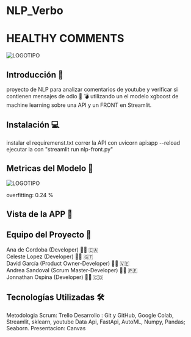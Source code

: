 # NLP_Verbo
# HEALTHY COMMENTS
![LOGOTIPO](https://drive.google.com/drive/u/0/folders/18oW948tloIAlsfdfASSulDf75spIK6l5)

## Introducción 🔮

proyecto de NLP para analizar comentarios de youtube y verificar si contienen mensajes de odio 📡 💣 utilizando un el modelo xgboost de machine learning sobre una API y un FRONT en Streamlit.

## Instalación  💻 
instalar el requiremenst.txt
correr la API con uvicorn api:app --reload
ejecutar la con "streamlit run nlp-front.py" 

## Metricas del Modelo 👾
![LOGOTIPO](https://drive.google.com/file/d/1Gp-Q_X-zYn4RGVajlfLBgYff69fcKtCW/view?usp=sharing)

overfitting: 0.24 %

## Vista de la APP 📲

## Equipo del Proyecto 🤖

Ana de Cordoba (Developer) 👩‍💻 🇪🇦  
Celeste Lopez (Developer) 👩‍💻 🇬🇹  
David García (Product Owner-Developer) 👨‍💻 🇻🇪  
Andrea Sandoval (Scrum Master-Developer) 👩‍💻 🇵🇪  
Jonnathan Ospina (Developer) 👨‍💻 🇨🇴  


## Tecnologías Utilizadas 🛠

Metodologia Scrum: Trello
Desarrollo : Git y GitHub, Google Colab, Streamlit, sklearn, youtube Data Api, FastApi, AutoML, Numpy, Pandas; Seaborn.
Presentacion: Canvas

